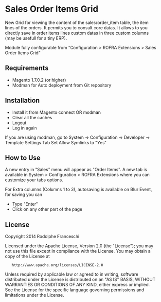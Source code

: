 # Sales Order Items Grid
New Grid for viewing the content of the sales/order_item table, the item lines of the orders. It permits you to consult core datas. It allows to you directly save in order items lines custom datas in three custom columns (may be usefull for a tiny ERP).

Module fully configurable from "Configuration > ROFRA Extensions > Sales Order Items Grid"

## Requirements
  * Magento 1.7.0.2 (or higher)
  * Modman for Auto deployment from Git repository

## Installation
  * Install it from Magento connect OR modman
  * Clear all the caches
  * Logout
  * Log in again

If you are using modman, go to System => Configuration => Developer => Template Settings Tab
  Set Allow Symlinks to "Yes"

## How to Use
A new entry in "Sales" menu will appear as "Order Items".
A new tab is available in System > Configuration > ROFRA Extensions where you can customize your tabs options.

For Extra columns (Columns 1 to 3), autosaving is available on Blur Event, for saving you can
  * Type "Enter" 
  * Click on any other part of the page

## License

   Copyright 2014 Rodolphe Franceschi

   Licensed under the Apache License, Version 2.0 (the "License");
   you may not use this file except in compliance with the License.
   You may obtain a copy of the License at

       http://www.apache.org/licenses/LICENSE-2.0

   Unless required by applicable law or agreed to in writing, software
   distributed under the License is distributed on an "AS IS" BASIS,
   WITHOUT WARRANTIES OR CONDITIONS OF ANY KIND, either express or implied.
   See the License for the specific language governing permissions and
   limitations under the License.

